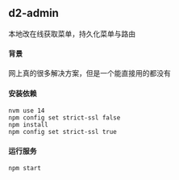 ## d2-admin

本地改在线获取菜单，持久化菜单与路由

#### 背景

网上真的很多解决方案，但是一个能直接用的都没有

#### 安装依赖

```shell
nvm use 14
npm config set strict-ssl false
npm install
npm config set strict-ssl true
```

#### 运行服务

```shell
npm start
```
